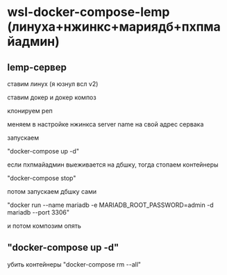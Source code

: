 # wsl-docker-compose-lemp (линуха+нжинкс+мариядб+пхпмайадмин)
## lemp-сервер

ставим линух (я юзнул всл v2) 

ставим докер и докер композ 

клонируем реп 

меняем в настройке нжинкса server name на свой адрес сервака

запускаем 

"docker-compose up -d" 


если пхпмайадмин выеживается на дбшку, тогда стопаем контейнеры 

"docker-compose stop" 

потом запускаем дбшку сами 

"docker run --name mariadb -e MARIADB_ROOT_PASSWORD=admin -d mariadb --port 3306" 

и потом композим опять 

"docker-compose up -d" 
--------
убить контейнеры "docker-compose rm --all"
